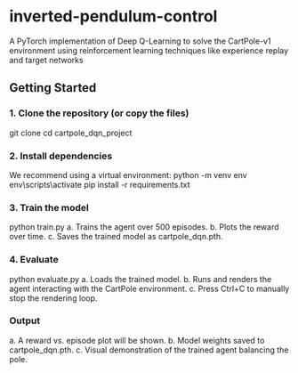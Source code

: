 # inverted-pendulum-control
A PyTorch implementation of Deep Q-Learning to solve the CartPole-v1 environment using reinforcement learning techniques like experience replay and target networks
## Getting Started
### 1. Clone the repository (or copy the files)
git clone <your-repo-url>
cd cartpole_dqn_project
### 2. Install dependencies
We recommend using a virtual environment:
python -m venv env
env\scripts\activate
pip install -r requirements.txt
### 3. Train the model
python train.py
a. Trains the agent over 500 episodes.
b. Plots the reward over time.
c. Saves the trained model as cartpole_dqn.pth.
### 4. Evaluate
python evaluate.py
a. Loads the trained model.
b. Runs and renders the agent interacting with the CartPole environment.
c. Press Ctrl+C to manually stop the rendering loop.

### Output
a. A reward vs. episode plot will be shown.
b. Model weights saved to cartpole_dqn.pth.
c. Visual demonstration of the trained agent balancing the pole.
